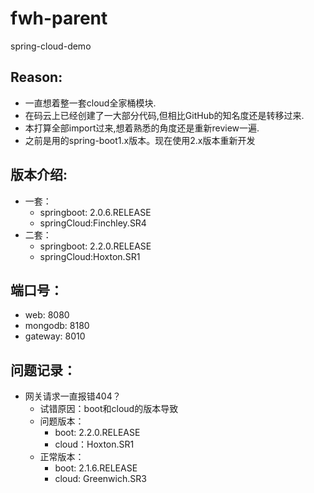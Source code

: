 # fwh-parent
spring-cloud-demo    
## Reason: 
- 一直想着整一套cloud全家桶模块.
- 在码云上已经创建了一大部分代码,但相比GitHub的知名度还是转移过来.
- 本打算全部import过来,想着熟悉的角度还是重新review一遍.
- 之前是用的spring-boot1.x版本。现在使用2.x版本重新开发    
## 版本介绍:
- 一套： 
    - springboot: 2.0.6.RELEASE   
    - springCloud:Finchley.SR4
- 二套：
    - springboot: 2.2.0.RELEASE
    - springCloud:Hoxton.SR1
## 端口号：
- web:  8080
- mongodb: 8180
- gateway: 8010

## 问题记录：
- 网关请求一直报错404？
    - 试错原因：boot和cloud的版本导致
    - 问题版本：
        - boot: 2.2.0.RELEASE
        - cloud：Hoxton.SR1
    - 正常版本：
        - boot: 2.1.6.RELEASE 
        - cloud: Greenwich.SR3